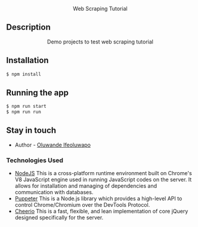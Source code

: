 <p align="center">
  Web Scraping Tutorial
</p>

## Description

  <p align="center">Demo projects to test web scraping tutorial</p>
    <p align="center">

## Installation

```bash
$ npm install
```

## Running the app

```bash
$ npm run start
$ npm run run
```

## Stay in touch

- Author - [Oluwande Ifeoluwapo](https://github.com/ikdini)

### Technologies Used

- [NodeJS](https://nodejs.org/) This is a cross-platform runtime environment built on Chrome's V8 JavaScript engine used in running JavaScript codes on the server. It allows for installation and managing of dependencies and communication with databases.
- [Puppeter](https://pptr.dev/) This is a Node.js library which provides a high-level API to control Chrome/Chromium over the DevTools Protocol.
- [Cheerio](https://cheerio.js.org/) This is a fast, flexible, and lean implementation of core jQuery designed specifically for the server.

